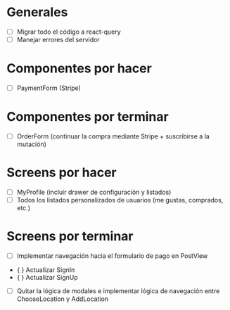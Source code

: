 # Generales
- [ ] Migrar todo el código a react-query
- [ ] Manejar errores del servidor

# Componentes por hacer
- [ ] PaymentForm (Stripe)

# Componentes por terminar
- [ ] OrderForm (continuar la compra mediante Stripe + suscribirse a la mutación)

# Screens por hacer
- [ ] MyProfile (incluir drawer de configuración y listados)
- [ ] Todos los listados personalizados de usuarios (me gustas, comprados, etc.)

# Screens por terminar
- [ ] Implementar navegación hacia el formulario de pago en PostView
- { } Actualizar SignIn
- { } Actualizar SignUp
- [ ] Quitar la lógica de modales e implementar lógica de navegación entre
    ChooseLocation y AddLocation
